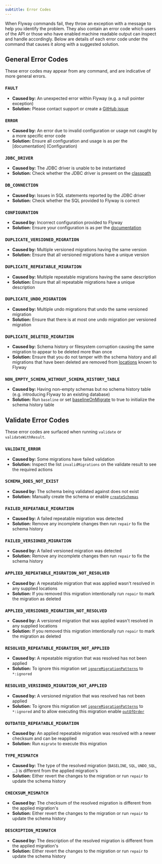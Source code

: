 ```yaml
---
subtitle: Error Codes
---
```


When Flyway commands fail, they throw an exception with a message to help you identify the problem. They also contain an error code which users of the API or those who have enabled machine readable output can inspect and handle accordingly. Below are details of each error code under the command that causes it along with a suggested solution.

## General Error Codes

These error codes may appear from any command, and are indicative of more general errors.

### `FAULT`

- **Caused by:** An unexpected error within Flyway (e.g. a null pointer exception)
- **Solution:** Please contact support or create a [GitHub issue](https://github.com/flyway/flyway/issues)

### `ERROR`

- **Caused by:** An error due to invalid configuration or usage not caught by a more specific error code
- **Solution:** Ensure all configuration and usage is as per the [documentation] (Configuration)

### `JDBC_DRIVER`

- **Caused by:** The JDBC driver is unable to be instantiated
- **Solution:** Check whether the JDBC driver is present on the [classpath](<Usage/Adding to the classpath>)

### `DB_CONNECTION`

- **Caused by:** Issues in SQL statements reported by the JDBC driver
- **Solution:** Check whether the SQL provided to Flyway is correct

### `CONFIGURATION`

- **Caused by:** Incorrect configuration provided to Flyway
- **Solution:** Ensure your configuration is as per the [documentation](Configuration/)

### `DUPLICATE_VERSIONED_MIGRATION`

- **Caused by:** Multiple versioned migrations having the same version
- **Solution:** Ensure that all versioned migrations have a unique version

### `DUPLICATE_REPEATABLE_MIGRATION`

- **Caused by:** Multiple repeatable migrations having the same description
- **Solution:** Ensure that all repeatable migrations have a unique description

### `DUPLICATE_UNDO_MIGRATION`

- **Caused by:** Multiple undo migrations that undo the same versioned migration
- **Solution:** Ensure that there is at most one undo migration per versioned migration

### `DUPLICATE_DELETED_MIGRATION`

- **Caused by:** Schema history or filesystem corruption causing the same migration to appear to be deleted more than once
- **Solution:** Ensure that you do not tamper with the schema history and all migrations that have been deleted are removed from [locations](<Configuration/Flyway Namespace/Flyway Locations Setting>) known to Flyway

### `NON_EMPTY_SCHEMA_WITHOUT_SCHEMA_HISTORY_TABLE`

- **Caused by:** Having non-empty schemas but no schema history table (e.g. introducing Flyway to an existing database)
- **Solution:** Run `baseline` or set [baselineOnMigrate](<Configuration/Flyway Namespace/Flyway Baseline On Migrate Setting>) to true to initialize the schema history table

## Validate Error Codes

These error codes are surfaced when running `validate` or `validateWithResult`.

### `VALIDATE_ERROR`

- **Caused by:** Some migrations have failed validation
- **Solution:** Inspect the list `invalidMigrations` on the validate result to see the required actions

### `SCHEMA_DOES_NOT_EXIST`

- **Caused by:** The schema being validated against does not exist
- **Solution:** Manually create the schema or enable [`createSchemas`](<Configuration/Flyway Namespace/Flyway Create Schemas Setting>)

### `FAILED_REPEATABLE_MIGRATION`

- **Caused by:** A failed repeatable migration was detected
- **Solution:** Remove any incomplete changes then run `repair` to fix the schema history

### `FAILED_VERSIONED_MIGRATION`

- **Caused by:** A failed versioned migration was detected
- **Solution:** Remove any incomplete changes then run `repair` to fix the schema history

### `APPLIED_REPEATABLE_MIGRATION_NOT_RESOLVED`

- **Caused by:** A repeatable migration that was applied wasn't resolved in any supplied locations
- **Solution:** If you removed this migration intentionally run `repair` to mark the migration as deleted

### `APPLIED_VERSIONED_MIGRATION_NOT_RESOLVED`

- **Caused by:** A versioned migration that was applied wasn't resolved in any supplied locations
- **Solution:** If you removed this migration intentionally run `repair` to mark the migration as deleted

### `RESOLVED_REPEATABLE_MIGRATION_NOT_APPLIED`

- **Caused by:** A repeatable migration that was resolved has not been applied
- **Solution:** To ignore this migration set [`ignoreMigrationPatterns`](<Configuration/Flyway Namespace/Flyway Ignore Migration Patterns Setting>) to `*:ignored`

### `RESOLVED_VERSIONED_MIGRATION_NOT_APPLIED`

- **Caused by:** A versioned migration that was resolved has not been applied
- **Solution:** To ignore this migration set [`ignoreMigrationPatterns`](<Configuration/Flyway Namespace/Flyway Ignore Migration Patterns Setting>) to `*:ignored` and to allow executing this migration enable [`outOfOrder`](<Configuration/Flyway Namespace/Flyway Out Of Order Setting>)

### `OUTDATED_REPEATABLE_MIGRATION`

- **Caused by:** An applied repeatable migration was resolved with a newer checksum and can be reapplied
- **Solution:** Run `migrate` to execute this migration

### `TYPE_MISMATCH`

- **Caused by:** The type of the resolved migration (`BASELINE`, `SQL`, `UNDO_SQL`, ...) is different from the applied migration's
- **Solution:** Either revert the changes to the migration or run `repair` to update the schema history

### `CHECKSUM_MISMATCH`

- **Caused by:** The checksum of the resolved migration is different from the applied migration's
- **Solution:** Either revert the changes to the migration or run `repair` to update the schema history

### `DESCRIPTION_MISMATCH`

- **Caused by:** The description of the resolved migration is different from the applied migration's
- **Solution:** Either revert the changes to the migration or run `repair` to update the schema history
